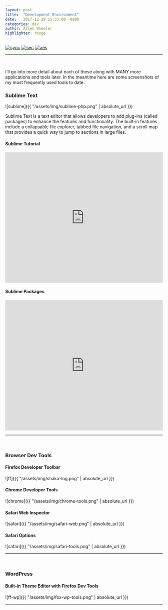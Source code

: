 ```yaml
---
layout: post
title:  "Development Environment"
date:   2017-12-29 15:33:00 -0800
categories: dev
author: Allen Wheeler
highlighter: rouge
---
```

[![sync](http://img.shields.io/badge/repository-synced-blue.svg)][sandbox-sync]
[![sec](https://img.shields.io/badge/pgp-secure-green.svg)][page-sec]
[![aes](https://img.shields.io/badge/cipher-sha256-orange.svg)][cipher]

[sandbox-sync]: https://defcast.github.io
[page-sec]: https://sks-keyservers.net/
[cipher]: https://en.wikipedia.org/wiki/Cipher

<hr>
<br>

i'll go into more detail about each of these along with MANY more applications and tools later. In the meantime here are some screenshots of my most frequently used tools to date.

### Sublime Text

![sublime]({{ "/assets/img/sublime-php.png" | absolute_url }})

Sublime Text is a text editor that allows developers to add plug-ins (called packages) to enhance the features and functionality. The built-in features include a collapsable file explorer, tabbed file navigation, and a scroll map that provides a quick way to jump to sections in large files.

#### Sublime Tutorial

<iframe width="100%" height="415" src="https://www.youtube.com/embed/SVkR1ZkNusI" frameborder="0" gesture="media" allow="encrypted-media" allowfullscreen></iframe>

#### Sublime Packages

<iframe width="100%" height="415" src="https://www.youtube.com/embed/oHmPrjSzmwU" frameborder="0" gesture="media" allow="encrypted-media" allowfullscreen></iframe>

<hr>
<br>

### Browser Dev Tools

#### Firefox Developer Toolbar

![ff]({{ "/assets/img/shaka-log.png" | absolute_url }})

#### Chrome Developer Tools

![chrome]({{ "/assets/img/chrome-tools.png" | absolute_url }})

#### Safari Web Inspector

![safari]({{ "/assets/img/safari-web.png" | absolute_url }})

#### Safari Options

![safari]({{ "/assets/img/safari-tools.png" | absolute_url }})

<hr>
<br>

### WordPress

#### Built-in Theme Editor with Firefox Dev Tools

![ff-wp]({{ "/assets/img/fox-wp-tools.png" | absolute_url }})

<hr>
<br>